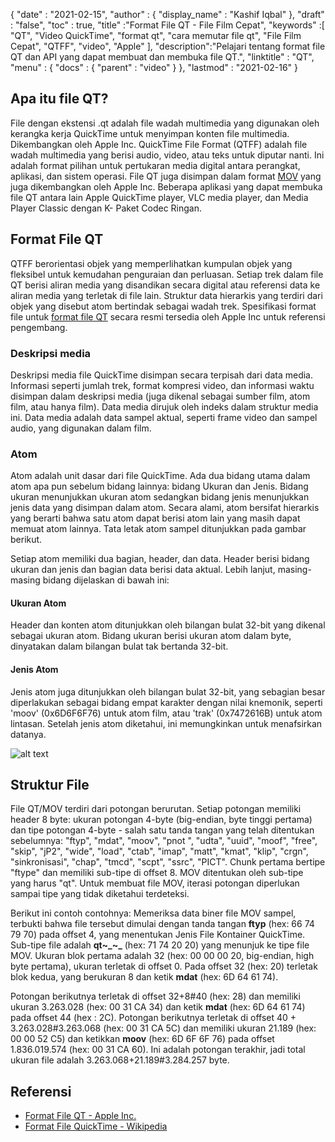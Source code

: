 {
  "date" : "2021-02-15",
  "author" : {
    "display_name" : "Kashif Iqbal"
},
  "draft" : "false",
  "toc" : true,
  "title" :"Format File QT - File Film Cepat",
  "keywords" :[ "QT", "Video QuickTime", "format qt", "cara memutar file qt", "File Film Cepat", "QTFF", "video", "Apple" ],
  "description":"Pelajari tentang format file QT dan API yang dapat membuat dan membuka file QT.",
  "linktitle" : "QT",
  "menu" : {
    "docs" : {
      "parent" : "video"
}
},
  "lastmod" : "2021-02-16"
}

## Apa itu file QT?

File dengan ekstensi .qt adalah file wadah multimedia yang digunakan oleh kerangka kerja QuickTime untuk menyimpan konten file multimedia. Dikembangkan oleh Apple Inc. QuickTime File Format (QTFF) adalah file wadah multimedia yang berisi audio, video, atau teks untuk diputar nanti. Ini adalah format pilihan untuk pertukaran media digital antara perangkat, aplikasi, dan sistem operasi. File QT juga disimpan dalam format [MOV](/id/video/mov/) yang juga dikembangkan oleh Apple Inc. Beberapa aplikasi yang dapat membuka file QT antara lain Apple QuickTime player, VLC media player, dan Media Player Classic dengan K- Paket Codec Ringan.

## Format File QT

QTFF berorientasi objek yang memperlihatkan kumpulan objek yang fleksibel untuk kemudahan penguraian dan perluasan. Setiap trek dalam file QT berisi aliran media yang disandikan secara digital atau referensi data ke aliran media yang terletak di file lain. Struktur data hierarkis yang terdiri dari objek yang disebut atom bertindak sebagai wadah trek. Spesifikasi format file untuk [format file QT](https://developer.apple.com/library/archive/documentation/QuickTime/QTFF/QTFFPreface/qtffPreface.html) secara resmi tersedia oleh Apple Inc untuk referensi pengembang.

### Deskripsi media

Deskripsi media file QuickTime disimpan secara terpisah dari data media. Informasi seperti jumlah trek, format kompresi video, dan informasi waktu disimpan dalam deskripsi media (juga dikenal sebagai sumber film, atom film, atau hanya film). Data media dirujuk oleh indeks dalam struktur media ini. Data media adalah data sampel aktual, seperti frame video dan sampel audio, yang digunakan dalam film.

### Atom

Atom adalah unit dasar dari file QuickTime. Ada dua bidang utama dalam atom apa pun sebelum bidang lainnya: bidang Ukuran dan Jenis. Bidang ukuran menunjukkan ukuran atom sedangkan bidang jenis menunjukkan jenis data yang disimpan dalam atom. Secara alami, atom bersifat hierarkis yang berarti bahwa satu atom dapat berisi atom lain yang masih dapat memuat atom lainnya. Tata letak atom sampel ditunjukkan pada gambar berikut.

Setiap atom memiliki dua bagian, header, dan data. Header berisi bidang ukuran dan jenis dan bagian data berisi data aktual. Lebih lanjut, masing-masing bidang dijelaskan di bawah ini:

#### Ukuran Atom

Header dan konten atom ditunjukkan oleh bilangan bulat 32-bit yang dikenal sebagai ukuran atom. Bidang ukuran berisi ukuran atom dalam byte, dinyatakan dalam bilangan bulat tak bertanda 32-bit.

#### Jenis Atom

Jenis atom juga ditunjukkan oleh bilangan bulat 32-bit, yang sebagian besar diperlakukan sebagai bidang empat karakter dengan nilai knemonik, seperti 'moov' (0x6D6F6F76) untuk atom film, atau 'trak' (0x7472616B) untuk atom lintasan. Setelah jenis atom diketahui, ini memungkinkan untuk menafsirkan datanya.

![alt text](../QT_Sample_Atom.png "QT File Format")

## Struktur File ##

File QT/MOV terdiri dari potongan berurutan. Setiap potongan memiliki header 8 byte: ukuran potongan 4-byte (big-endian, byte tinggi pertama) dan tipe potongan 4-byte - salah satu tanda tangan yang telah ditentukan sebelumnya: "ftyp", "mdat", "moov", "pnot ", "udta", "uuid", "moof", "free", "skip", "jP2", "wide", "load", "ctab", "imap", "matt", "kmat", "klip", "crgn", "sinkronisasi", "chap", "tmcd", "scpt", "ssrc", "PICT". Chunk pertama bertipe "ftype" dan memiliki sub-tipe di offset 8. MOV ditentukan oleh sub-tipe yang harus "qt". Untuk membuat file MOV, iterasi potongan diperlukan sampai tipe yang tidak diketahui terdeteksi.

Berikut ini contoh contohnya: Memeriksa data biner file MOV sampel, terbukti bahwa file tersebut dimulai dengan tanda tangan **ftyp** (hex: 66 74 79 70) pada offset 4, yang menentukan Jenis File Kontainer QuickTime. Sub-tipe file adalah **qt~_~_** (hex: 71 74 20 20) yang menunjuk ke tipe file MOV. Ukuran blok pertama adalah 32 (hex: 00 00 00 20, big-endian, high byte pertama), ukuran terletak di offset 0. Pada offset 32 (hex: 20) terletak blok kedua, yang berukuran 8 dan ketik **mdat** (hex: 6D 64 61 74).

Potongan berikutnya terletak di offset 32+8#40 (hex: 28) dan memiliki ukuran 3.263.028 (hex: 00 31 CA 34) dan ketik **mdat** (hex: 6D 64 61 74) pada offset 44 (hex : 2C). Potongan berikutnya terletak di offset 40 + 3.263.028#3.263.068 (hex: 00 31 CA 5C) dan memiliki ukuran 21.189 (hex: 00 00 52 C5) dan ketikkan **moov** (hex: 6D 6F 6F 76) pada offset 1.836.019.574 (hex: 00 31 CA 60). Ini adalah potongan terakhir, jadi total ukuran file adalah 3.263.068+21.189#3.284.257 byte.

## Referensi ##

* [Format File QT - Apple Inc.](https://developer.apple.com/library/archive/documentation/QuickTime/QTFF/QTFFPreface/qtffPreface.html)
* [Format File QuickTime - Wikipedia](https://en.wikipedia.org/wiki/QuickTime_File_Format)


